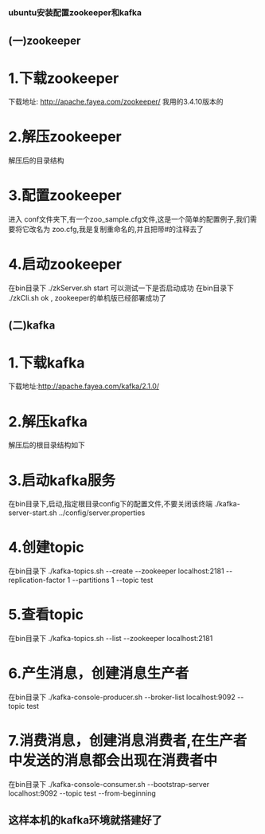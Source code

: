 ### ubuntu安装配置zookeeper和kafka

## (一)zookeeper

# 1.下载zookeeper
下载地址: http://apache.fayea.com/zookeeper/
我用的3.4.10版本的

# 2.解压zookeeper
解压后的目录结构

# 3.配置zookeeper
进入 conf文件夹下,有一个zoo_sample.cfg文件,这是一个简单的配置例子,我们需要将它改名为 zoo.cfg,我是复制重命名的,并且把带#的注释去了

# 4.启动zookeeper
在bin目录下
./zkServer.sh start
可以测试一下是否启动成功
在bin目录下
./zkCli.sh
ok , zookeeper的单机版已经部署成功了

## (二)kafka

# 1.下载kafka
下载地址:http://apache.fayea.com/kafka/2.1.0/

# 2.解压kafka

解压后的根目录结构如下

# 3.启动kafka服务

在bin目录下,启动,指定根目录config下的配置文件,不要关闭该终端
./kafka-server-start.sh ../config/server.properties

# 4.创建topic

在bin目录下
./kafka-topics.sh --create --zookeeper localhost:2181 --replication-factor 1 --partitions 1 --topic test
# 5.查看topic

在bin目录下
./kafka-topics.sh --list --zookeeper localhost:2181

# 6.产生消息，创建消息生产者

在bin目录下
./kafka-console-producer.sh --broker-list localhost:9092 --topic test

# 7.消费消息，创建消息消费者,在生产者中发送的消息都会出现在消费者中

在bin目录下
./kafka-console-consumer.sh --bootstrap-server localhost:9092 --topic test --from-beginning

这样本机的kafka环境就搭建好了
---------------------------------------------------------------------
